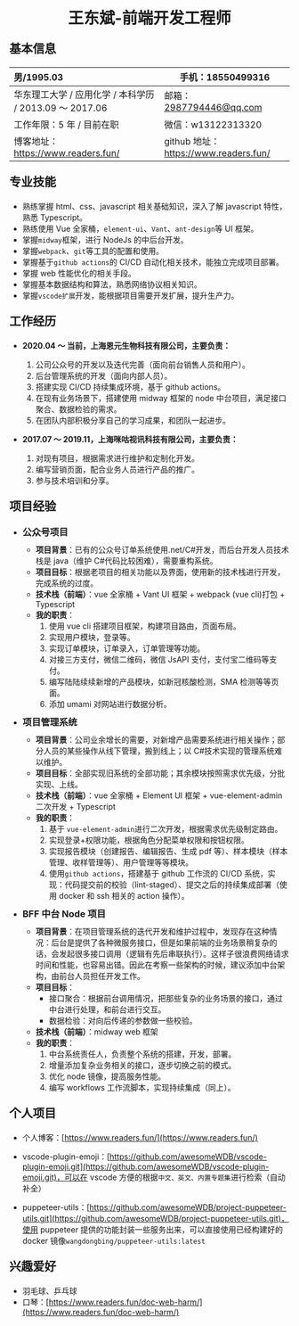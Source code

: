 # 王东斌-前端开发工程师

## 基本信息

| 男/1995.03                                              | 手机：18550499316                     |
| :------------------------------------------------------ | ------------------------------------- |
| 华东理工大学 / 应用化学 / 本科学历 / 2013.09 ～ 2017.06 | 邮箱：2987794446@qq.com               |
| 工作年限：5 年 / 目前在职                               | 微信：w13122313320                    |
| 博客地址：https://www.readers.fun/                      | github 地址：https://www.readers.fun/ |

## 专业技能

- 熟练掌握 html、css、javascript 相关基础知识，深入了解 javascript 特性，熟悉 Typescript。
- 熟练使用 Vue 全家桶，`element-ui`、`Vant`、`ant-design`等 UI 框架。
- 掌握`midway`框架，进行 NodeJs 的中后台开发。
- 掌握`webpack`、`git`等工具的配置和使用。
- 掌握基于`github actions`的 CI/CD 自动化相关技术，能独立完成项目部署。
- 掌握 web 性能优化的相关手段。
- 掌握基本数据结构和算法，熟悉网络协议相关知识。
- 掌握`vscode扩展`开发，能根据项目需要开发扩展，提升生产力。

## 工作经历

- **2020.04 ～ 当前，上海恩元生物科技有限公司，主要负责：**

  1. 公司公众号的开发以及迭代完善（面向前台销售人员和用户）。
  2. 后台管理系统的开发（面向内部人员）。
  3. 搭建实现 CI/CD 持续集成环境，基于 github actions。
  4. 在现有业务场景下，搭建使用 midway 框架的 node 中台项目，满足接口聚合、数据检验的需求。
  5. 在团队内部积极分享自己的学习成果，和团队一起进步。

- **2017.07 ～ 2019.11，上海咪咕视讯科技有限公司，主要负责：**

  1. 对现有项目，根据需求进行维护和定制化开发。
  2. 编写营销页面，配合业务人员进行产品的推广。
  3. 参与技术培训和分享。

<div style="page-break-after: always;"></div>

## 项目经验

- ### 公众号项目

  - **项目背景**：已有的公众号订单系统使用.net/C#开发，而后台开发人员技术栈是 java（维护 C#代码比较困难），需要重构系统。
  - **项目目标**：根据老项目的相关功能以及界面，使用新的技术栈进行开发，完成系统的过度。
  - **技术栈（前端）**：vue 全家桶 + Vant UI 框架 + webpack (vue cli)打包 + Typescript
  - **我的职责**：
    1. 使用 vue cli 搭建项目框架，构建项目路由，页面布局。
    2. 实现用户模块，登录等。
    3. 实现订单模块，订单录入，订单管理等功能。
    4. 对接三方支付，微信二维码，微信 JsAPI 支付，支付宝二维码等支付。
    5. 编写陆陆续续新增的产品模块，如新冠核酸检测，SMA 检测等等页面。
    6. 添加 umami 对网站进行数据分析。

- ### 项目管理系统

  - **项目背景**：公司业余增长的需要，对新增产品需要系统进行相关操作；部分人员的某些操作从线下管理，搬到线上；以 C#技术实现的管理系统难以维护。
  - **项目目标**：全部实现旧系统的全部功能；其余模块按照需求优先级，分批实现、上线。
  - **技术栈（前端）**：vue 全家桶 + Element UI 框架 + vue-element-admin 二次开发 + Typescript
  - **我的职责**：
    1. 基于 `vue-element-admin`进行二次开发，根据需求优先级制定路由。
    2. 实现登录+权限功能，根据角色分配菜单权限和按钮权限。
    3. 实现报告模块（创建报告、编辑报告、生成 pdf 等）、样本模块（样本管理、收样管理等）、用户管理等等模块。
    4. 使用`github actions`，搭建基于 github 工作流的 CI/CD 系统，实现：代码提交前的校验（lint-staged）、提交之后的持续集成部署（使用 docker 和 ssh 相关的 action 操作）。

- ### BFF 中台 Node 项目

  - **项目背景**：在项目管理系统的迭代开发和维护过程中，发现存在这种情况：后台是提供了各种微服务接口，但是如果前端的业务场景稍复杂的话，会发起很多接口调用（逻辑有先后串联执行）。这样子很浪费网络请求时间和性能，也容易出错。因此在考察一些架构的时候，建议添加中台架构，由前台人员担任开发工作。
  - **项目目标**：
    - 接口聚合：根据前台调用情况，把那些复杂的业务场景的接口，通过中台进行处理，和前台进行交互。
    - 数据检验：对向后传递的参数做一些校验。
  - **技术栈（前端）**：midway web 框架
  - **我的职责**：
    1. 中台系统责任人，负责整个系统的搭建，开发，部署。
    2. 增量添加复杂业务相关的接口，逐步切换之前的模式。
    3. 优化 node 镜像，提高服务性能。
    4. 编写 workflows 工作流脚本，实现持续集成（同上）。

<div style="page-break-after: always;"></div>

## 个人项目

- 个人博客：[https://www.readers.fun/](https://www.readers.fun/)

- vscode-plugin-emoji：[https://github.com/awesomeWDB/vscode-plugin-emoji.git](https://github.com/awesomeWDB/vscode-plugin-emoji.git)，可以在 vscode 方便的根据`中文、英文、内置专题集`进行检索（自动补全）

- puppeteer-utils：[https://github.com/awesomeWDB/project-puppeteer-utils.git](https://github.com/awesomeWDB/project-puppeteer-utils.git)，使用 puppeteer 提供的功能封装一些服务出来，可以直接使用已经构建好的 docker 镜像`wangdongbing/puppeteer-utils:latest`

## 兴趣爱好

- 羽毛球、乒乓球
- 口琴：[https://www.readers.fun/doc-web-harm/](https://www.readers.fun/doc-web-harm/)

<style>
h1 {
  text-align: center;
}
h2 {
  margin: 20px 0;
}
h3 {
  margin: 10px 0;
}
</style>
